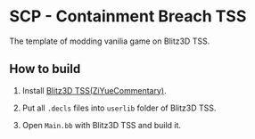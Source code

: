 # SCP - Containment Breach TSS

The template of modding vanilia game on Blitz3D TSS.

## How to build

1. Install [Blitz3D TSS(ZiYueCommentary)](https://github.com/ZiYueCommentary/Blitz3D).

1. Put all `.decls` files into `userlib` folder of Blitz3D TSS.

1. Open `Main.bb` with Blitz3D TSS and build it.
